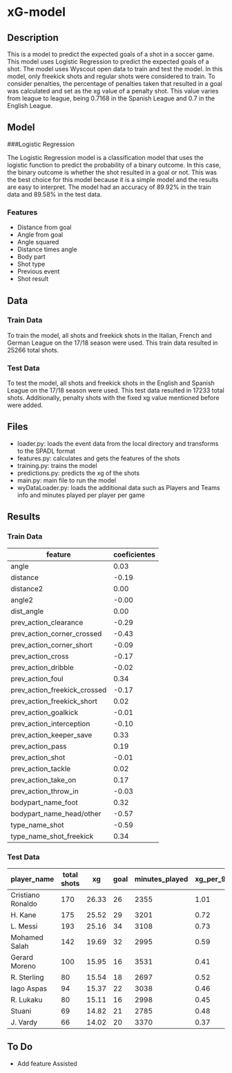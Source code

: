 # xG-model

## Description

This is a model to predict the expected goals of a shot in a soccer game. This model uses Logistic Regression to predict the expected goals of a shot. The model uses Wyscout open data to train and test the model. In this model, only freekick shots and regular shots were considered to train. To consider penalties, the percentage of penalties taken that resulted in a goal was calculated and set as the xg value of a penalty shot. This value varies from league to league, being 0.7168 in the Spanish League and 0.7 in the English League.

## Model

###Logistic Regression

The Logistic Regression model is a classification model that uses the logistic function to predict the probability of a binary outcome. In this case, the binary outcome is whether the shot resulted in a goal or not. This was the best choice for this model because it is a simple model and the results are easy to interpret. The model had an accuracy of 89.92% in the train data and 89.58% in the test data.

### Features

- Distance from goal
- Angle from goal
- Angle squared
- Distance times angle
- Body part
- Shot type
- Previous event
- Shot result

## Data

### Train Data

To train the model, all shots and freekick shots in the Italian, French and German League on the 17/18 season were used. This train data resulted in 25266 total shots.

### Test Data

To test the model, all shots and freekick shots in the English and Spanish League on the 17/18 season were used. This test data resulted in 17233 total shots. Additionally, penalty shots with the fixed xg value mentioned before were added.

## Files

- loader.py: loads the event data from the local directory and transforms to the SPADL format
- features.py: calculates and gets the features of the shots
- training.py: trains the model
- predictions.py: predicts the xg of the shots
- main.py: main file to run the model
- wyDataLoader.py: loads the additional data such as Players and Teams info and minutes played per player per game


## Results
### Train Data
|feature|coeficientes|
|---|---|
|angle|0.03|
|distance|-0.19|
|distance2|0.00|
|angle2|-0.00|
|dist_angle|0.00|
|prev_action_clearance|-0.29|
|prev_action_corner_crossed|-0.43|
|prev_action_corner_short|-0.09|
|prev_action_cross|-0.17|
|prev_action_dribble|-0.02|
|prev_action_foul|0.34|
|prev_action_freekick_crossed|-0.17|
|prev_action_freekick_short|0.02|
|prev_action_goalkick|-0.01|
|prev_action_interception|-0.10|
|prev_action_keeper_save|0.33|
|prev_action_pass|0.19|
|prev_action_shot|-0.01|
|prev_action_tackle|0.02|
|prev_action_take_on|0.17|
|prev_action_throw_in|-0.03|
|bodypart_name_foot|0.32|
|bodypart_name_head/other|-0.57|
|type_name_shot|-0.59|
|type_name_shot_freekick|0.34|


### Test Data
|player_name|total shots|xg|goal|minutes_played|xg_per_90|xg_per_shot|goal_per_90|goal_per_shot|
|---|---|---|---|---|---|---|---|---|
|Cristiano Ronaldo|170|26.33|26|2355|1.01|0.99|0.15|0.15|
|H. Kane|175|25.52|29|3201|0.72|0.82|0.15|0.17|
|L. Messi|193|25.16|34|3108|0.73|0.98|0.18|0.18|
|Mohamed Salah|142|19.69|32|2995|0.59|0.96|0.23|0.23|
|Gerard Moreno|100|15.95|16|3531|0.41|0.41|0.16|0.16|
|R. Sterling|80|15.54|18|2697|0.52|0.60|0.22|0.23|
|Iago Aspas|94|15.37|22|3038|0.46|0.65|0.23|0.23|
|R. Lukaku|80|15.11|16|2998|0.45|0.48|0.20|0.20|
|Stuani|69|14.82|21|2785|0.48|0.68|0.30|0.30|
|J. Vardy|66|14.02|20|3370|0.37|0.53|0.30|0.30|

## To Do
* Add feature Assisted
